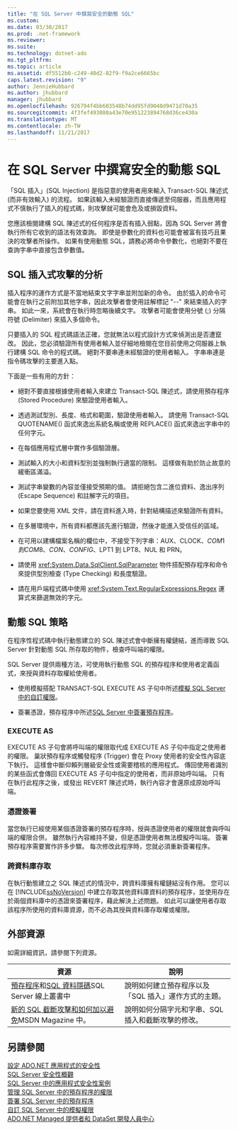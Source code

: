 ```yaml
---
title: "在 SQL Server 中撰寫安全的動態 SQL"
ms.custom: 
ms.date: 03/30/2017
ms.prod: .net-framework
ms.reviewer: 
ms.suite: 
ms.technology: dotnet-ado
ms.tgt_pltfrm: 
ms.topic: article
ms.assetid: df5512b0-c249-40d2-82f9-f9a2ce6665bc
caps.latest.revision: "9"
author: JennieHubbard
ms.author: jhubbard
manager: jhubbard
ms.openlocfilehash: 926794f4bb603548b74dd95fd9040d9471d70a35
ms.sourcegitcommit: 4f3fef493080a43e70e951223894768d36ce430a
ms.translationtype: MT
ms.contentlocale: zh-TW
ms.lasthandoff: 11/21/2017
---
```

# <a name="writing-secure-dynamic-sql-in-sql-server"></a>在 SQL Server 中撰寫安全的動態 SQL
「SQL 插入」(SQL Injection) 是指惡意的使用者用來輸入 Transact-SQL 陳述式 (而非有效輸入) 的流程。 如果該輸入未經驗證而直接傳遞至伺服器，而且應用程式不慎執行了插入的程式碼，則攻擊就可能會危及或損毀資料。  
  
 您應該檢閱建構 SQL 陳述式的任何程序是否有插入弱點，因為 SQL Server 將會執行所有它收到的語法有效查詢。 即使是參數化的資料也可能會被富有技巧且果決的攻擊者所操作。 如果有使用動態 SQL，請務必將命令參數化，也絕對不要在查詢字串中直接包含參數值。  
  
## <a name="anatomy-of-a-sql-injection-attack"></a>SQL 插入式攻擊的分析  
 插入程序的運作方式是不當地結束文字字串並附加新的命令。 由於插入的命令可能會在執行之前附加其他字串，因此攻擊者會使用註解標記 "--" 來結束插入的字串。 如此一來，系統會在執行時忽略後續文字。 攻擊者可能會使用分號 (;) 分隔符號 (Delimiter) 來插入多個命令。  
  
 只要插入的 SQL 程式碼語法正確，您就無法以程式設計方式來偵測出是否遭竄改。 因此，您必須驗證所有使用者輸入並仔細地檢閱在您目前使用之伺服器上執行建構 SQL 命令的程式碼。 絕對不要串連未經驗證的使用者輸入。 字串串連是指令碼攻擊的主要進入點。  
  
 下面是一些有用的方針：  
  
-   絕對不要直接根據使用者輸入來建立 Transact-SQL 陳述式，請使用預存程序 (Stored Procedure) 來驗證使用者輸入。  
  
-   透過測試型別、長度、格式和範圍，驗證使用者輸入。 請使用 Transact-SQL QUOTENAME() 函式來逸出系統名稱或使用 REPLACE() 函式來逸出字串中的任何字元。  
  
-   在每個應用程式層中實作多個驗證層。  
  
-   測試輸入的大小和資料型別並強制執行適當的限制。 這樣做有助於防止故意的緩衝區滿溢。  
  
-   測試字串變數的內容並僅接受預期的值。 請拒絕包含二進位資料、逸出序列 (Escape Sequence) 和註解字元的項目。  
  
-   如果您要使用 XML 文件，請在資料進入時，針對結構描述來驗證所有資料。  
  
-   在多層環境中，所有資料都應該先進行驗證，然後才能進入受信任的區域。  
  
-   在可用以建構檔案名稱的欄位中，不接受下列字串：AUX、CLOCK$、COM1 到 COM8、CON、CONFIG$、LPT1 到 LPT8、NUL 和 PRN。  
  
-   請使用 <xref:System.Data.SqlClient.SqlParameter> 物件搭配預存程序和命令來提供型別檢查 (Type Checking) 和長度驗證。  
  
-   請在用戶端程式碼中使用 <xref:System.Text.RegularExpressions.Regex> 運算式來篩選無效的字元。  
  
## <a name="dynamic-sql-strategies"></a>動態 SQL 策略  
 在程序性程式碼中執行動態建立的 SQL 陳述式會中斷擁有權鏈結，進而導致 SQL Server 針對動態 SQL 所存取的物件，檢查呼叫端的權限。  
  
 SQL Server 提供兩種方法，可使用執行動態 SQL 的預存程序和使用者定義函式，來授與資料存取權給使用者。  
  
-   使用模擬搭配 TRANSACT-SQL EXECUTE AS 子句中所述[模擬 SQL Server 中的自訂權限](../../../../../docs/framework/data/adonet/sql/customizing-permissions-with-impersonation-in-sql-server.md)。  
  
-   簽署憑證，預存程序中所述[SQL Server 中簽署預存程序](../../../../../docs/framework/data/adonet/sql/signing-stored-procedures-in-sql-server.md)。  
  
### <a name="execute-as"></a>EXECUTE AS  
 EXECUTE AS 子句會將呼叫端的權限取代成 EXECUTE AS 子句中指定之使用者的權限。 巢狀預存程序或觸發程序 (Trigger) 會在 Proxy 使用者的安全性內容底下執行。 這樣會中斷仰賴列層級安全性或需要稽核的應用程式。 傳回使用者識別的某些函式會傳回 EXECUTE AS 子句中指定的使用者，而非原始呼叫端。 只有在執行此程序之後，或發出 REVERT 陳述式時，執行內容才會還原成原始呼叫端。  
  
### <a name="certificate-signing"></a>憑證簽署  
 當您執行已經使用某個憑證簽署的預存程序時，授與憑證使用者的權限就會與呼叫端的權限合併。 雖然執行內容維持不變，但是憑證使用者無法模擬呼叫端。 簽署預存程序需要實作許多步驟。 每次修改此程序時，您就必須重新簽署程序。  
  
### <a name="cross-database-access"></a>跨資料庫存取  
 在執行動態建立之 SQL 陳述式的情況中，跨資料庫擁有權鏈結沒有作用。 您可以在 [!INCLUDE[ssNoVersion](../../../../../includes/ssnoversion-md.md)] 中建立存取其他資料庫資料的預存程序，並使用存在於兩個資料庫中的憑證來簽署程序，藉此解決上述問題。 如此可以讓使用者存取該程序所使用的資料庫資源，而不必為其授與資料庫存取權或權限。  
  
## <a name="external-resources"></a>外部資源  
 如需詳細資訊，請參閱下列資源。  
  
|資源|說明|  
|--------------|-----------------|  
|[預存程序](http://go.microsoft.com/fwlink/?LinkId=98233)和[SQL 資料隱碼](http://go.microsoft.com/fwlink/?LinkId=98234)SQL Server 線上叢書中|說明如何建立預存程序以及「SQL 插入」運作方式的主題。|  
|[新的 SQL 截斷攻擊和如何加以避免](http://msdn.microsoft.com/msdnmag/issues/06/11/SQLSecurity/)MSDN Magazine 中。|說明如何分隔字元和字串、SQL 插入和截斷攻擊的修改。|  
  
## <a name="see-also"></a>另請參閱  
 [設定 ADO.NET 應用程式的安全性](../../../../../docs/framework/data/adonet/securing-ado-net-applications.md)  
 [SQL Server 安全性概觀](../../../../../docs/framework/data/adonet/sql/overview-of-sql-server-security.md)  
 [SQL Server 中的應用程式安全性案例](../../../../../docs/framework/data/adonet/sql/application-security-scenarios-in-sql-server.md)  
 [管理 SQL Server 中的預存程序的權限](../../../../../docs/framework/data/adonet/sql/managing-permissions-with-stored-procedures-in-sql-server.md)  
 [簽署 SQL Server 中的預存程序](../../../../../docs/framework/data/adonet/sql/signing-stored-procedures-in-sql-server.md)  
 [自訂 SQL Server 中的模擬權限](../../../../../docs/framework/data/adonet/sql/customizing-permissions-with-impersonation-in-sql-server.md)  
 [ADO.NET Managed 提供者和 DataSet 開發人員中心](http://go.microsoft.com/fwlink/?LinkId=217917)
